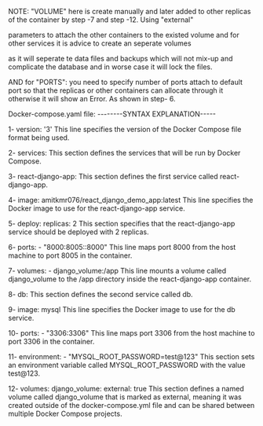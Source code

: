 NOTE: "VOLUME" here is create manually and later added to other replicas of the container by step -7 and step -12. Using "external"

parameters to attach the other containers to the existed volume and for other services it is advice to create an seperate volumes

as it will seperate te data files and backups which will not mix-up and complicate the database and in worse case it will lock the files.

AND for "PORTS": you need to specify number of ports attach to default port so that the replicas or other containers can allocate through it otherwise it                  will show an Error. As shown in step- 6.


Docker-compose.yaml file: 	--------SYNTAX EXPLANATION-----

1-  version: '3'
This line specifies the version of the Docker Compose file format being used.

2-  services:
This section defines the services that will be run by Docker Compose.

3-  react-django-app:
This section defines the first service called react-django-app.


4-    image: amitkmr076/react_django_demo_app:latest
This line specifies the Docker image to use for the react-django-app service.


5-    deploy:
      replicas: 2
This section specifies that the react-django-app service should be deployed with 2 replicas.


6-    ports:
      - "8000:8005::8000"
This line maps port 8000 from the host machine to port 8005 in the container.

7-    volumes:
      - django_volume:/app
This line mounts a volume called django_volume to the /app directory inside the react-django-app container.

8-  db:
This section defines the second service called db.


9-    image: mysql
This line specifies the Docker image to use for the db service.

10-    ports:
      - "3306:3306"
This line maps port 3306 from the host machine to port 3306 in the container.

11-    environment:
      - "MYSQL_ROOT_PASSWORD=test@123"
This section sets an environment variable called MYSQL_ROOT_PASSWORD with the value test@123.

12-  volumes:
 django_volume:
  external: true
This section defines a named volume called django_volume that is marked as external, meaning it was created outside of the docker-compose.yml file and can be shared between multiple Docker Compose projects.

